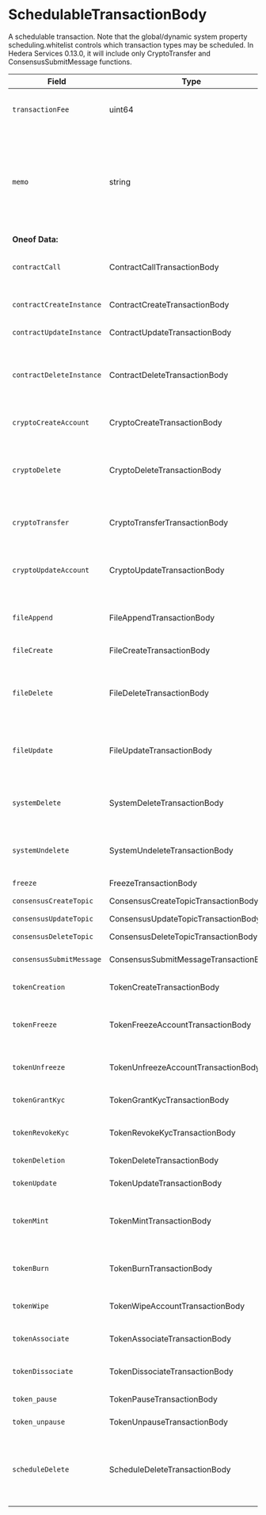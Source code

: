 # SchedulableTransactionBody

A schedulable transaction. Note that the global/dynamic system property scheduling.whitelist controls which transaction types may be scheduled. In Hedera Services 0.13.0, it will include only CryptoTransfer and ConsensusSubmitMessage functions. &#x20;

| Field                    | Type                                  | Description                                                                                                          |
| ------------------------ | ------------------------------------- | -------------------------------------------------------------------------------------------------------------------- |
| `transactionFee`         | uint64                                | The maximum transaction fee the client is willing to pay                                                             |
| `memo`                   | string                                | A memo to include the execution record; the UTF-8 encoding may be up to 100 bytes and must not include the zero byte |
| **Oneof Data:**          |                                       |                                                                                                                      |
| `contractCall`           | ContractCallTransactionBody           | Calls a function of a contract instance                                                                              |
| `contractCreateInstance` | ContractCreateTransactionBody         | Creates a contract instance                                                                                          |
| `contractUpdateInstance` | ContractUpdateTransactionBody         | Updates a contract                                                                                                   |
| `contractDeleteInstance` | ContractDeleteTransactionBody         | Delete contract and transfer remaining balance into specified account                                                |
| `cryptoCreateAccount`    | CryptoCreateTransactionBody           | Create a new cryptocurrency account                                                                                  |
| `cryptoDelete`           | CryptoDeleteTransactionBody           | Delete a cryptocurrency account (mark as deleted, and transfer hbars out)                                            |
| `cryptoTransfer`         | CryptoTransferTransactionBody         | Transfer amount between accounts                                                                                     |
| `cryptoUpdateAccount`    | CryptoUpdateTransactionBody           | Modify information such as the expiration date for an account                                                        |
| `fileAppend`             | FileAppendTransactionBody             | Add bytes to the end of the contents of a file                                                                       |
| `fileCreate`             | FileCreateTransactionBody             | Create a new file                                                                                                    |
| `fileDelete`             | FileDeleteTransactionBody             | Delete a file (remove contents and mark as deleted until it expires)                                                 |
| `fileUpdate`             | FileUpdateTransactionBody             | Modify information such as the expiration date for a file                                                            |
| `systemDelete`           | SystemDeleteTransactionBody           | Hedera administrative deletion of a file or smart contract                                                           |
| `systemUndelete`         | SystemUndeleteTransactionBody         | To undelete an entity deleted by SystemDelete                                                                        |
| `freeze`                 | FreezeTransactionBody                 | Freeze the nodes                                                                                                     |
| `consensusCreateTopic`   | ConsensusCreateTopicTransactionBody   | Creates a topic                                                                                                      |
| `consensusUpdateTopic`   | ConsensusUpdateTopicTransactionBody   | Updates a topic                                                                                                      |
| `consensusDeleteTopic`   | ConsensusDeleteTopicTransactionBody   | Deletes a topic                                                                                                      |
| `consensusSubmitMessage` | ConsensusSubmitMessageTransactionBody | Submits message to a topic                                                                                           |
| `tokenCreation`          | TokenCreateTransactionBody            | Creates a token instance                                                                                             |
| `tokenFreeze`            | TokenFreezeAccountTransactionBody     | Freezes account not to be able to transact with a token                                                              |
| `tokenUnfreeze`          | TokenUnfreezeAccountTransactionBody   | Unfreezes account for a token                                                                                        |
| `tokenGrantKyc`          | TokenGrantKycTransactionBody          | Grants KYC to an account for a token                                                                                 |
| `tokenRevokeKyc`         | TokenRevokeKycTransactionBody         | Revokes KYC of an account for a token                                                                                |
| `tokenDeletion`          | TokenDeleteTransactionBody            | Deletes a token instance                                                                                             |
| `tokenUpdate`            | TokenUpdateTransactionBody            | Updates a token instance                                                                                             |
| `tokenMint`              | TokenMintTransactionBody              | Mints new tokens to a token's treasury account                                                                       |
| `tokenBurn`              | TokenBurnTransactionBody              | Burns tokens from a token's treasury account                                                                         |
| `tokenWipe`              | TokenWipeAccountTransactionBody       | Wipes amount of tokens from an account                                                                               |
| `tokenAssociate`         | TokenAssociateTransactionBody         | Associate tokens to an account                                                                                       |
| `tokenDissociate`        | TokenDissociateTransactionBody        | Dissociate tokens from an account                                                                                    |
| `token_pause`            | TokenPauseTransactionBody             | Pauses the Token                                                                                                     |
| `token_unpause`          | TokenUnpauseTransactionBody           | Unpauses the Token                                                                                                   |
| `scheduleDelete`         | ScheduleDeleteTransactionBody         | Marks a schedule in the network's action queue as deleted, preventing it from executing                              |

